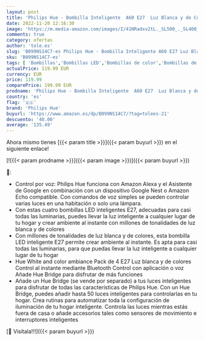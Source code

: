 ```yaml
---
layout: post
title: 'Philips Hue - Bombilla Inteligente  A60 E27  Luz Blanca y de Colores  9W  Compatible con Alexa y Google Home - Pack de 4 Bombillas LED Inteligentes'
date: 2022-11-20 12:16:30
image: 'https://m.media-amazon.com/images/I/41NRadxv2tL._SL500_._SL400_.jpg'
comments: true
category: ofertas
author: 'tole.es'
slug: 'B099NS14C7-es Philips Hue - Bombilla Inteligente A60 E27 Luz Blanca y de...'
sku: 'B099NS14C7-es'
tags: [ 'Bombillas','Bombillas LED','Bombillas de color','Bombillas de uso específico','Iluminación','alexa','google','home','hue','philips','philips hue','🇪🇸', ]
actualPrice: 119.99 EUR
currency: EUR
price: 119.99
comparePrice: 199.99 EUR
prodname: 'Philips Hue - Bombilla Inteligente  A60 E27  Luz Blanca y de Colores  9W  Compatible con Alexa y Google Home - Pack de 4 Bombillas LED Inteligentes'
country: 'es'
flag: '🇪🇸'
brand: 'Philips Hue'
buyurl: 'https://www.amazon.es/dp/B099NS14C7/?tag=tolees-21'
descuento: '40.00'
average: '135.49'
---
```


Ahora mismo tienes [{{< param title >}}]({{< param buyurl >}}) en el siguiente enlace!

[![{{< param prodname >}}]({{< param image >}})]({{< param buyurl >}})

🔎:

- Control por voz: Philips Hue funciona con Amazon Alexa y el Asistente de Google en combinación con un dispositivo Google Nest o Amazon Echo compatible. Con comandos de voz simples se pueden controlar varias luces en una habitación o solo una lámpara.
- Con estas cuatro bombillas LED inteligentes E27, adecuadas para casi todas las luminarias, puedes llevar la luz inteligente a cualquier lugar de tu hogar y crear ambiente al instante con millones de tonalidades de luz blanca y de colores
- Con millones de tonalidades de luz blanca y de colores, esta bombilla LED inteligente E27 permite crear ambiente al instante. Es apta para casi todas las luminarias, para que puedas llevar la luz inteligente a cualquier lugar de tu hogar
- Hue White and color ambiance Pack de 4 E27 Luz blanca y de colores Control al instante mediante Bluetooth Control con aplicación o voz Añade Hue Bridge para disfrutar de más funciones
- Añade un Hue Bridge (se vende por separado) a tus luces inteligentes para disfrutar de todas las características de Philips Hue. Con un Hue Bridge, puedes añadir hasta 50 luces inteligentes para controlarlas en tu hogar. Crea rutinas para automatizar toda la configuración de iluminación de tu hogar inteligente. Controla las luces mientras estás fuera de casa o añade accesorios tales como sensores de movimiento e interruptores inteligentes

[🛒 Visítala!!!]({{< param buyurl >}})
